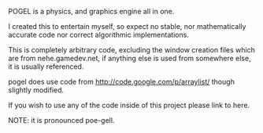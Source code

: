 POGEL is a physics, and graphics engine all in one.

I created this to entertain myself, so expect no stable, nor mathematically accurate code nor correct algorithmic implementations.

This is completely arbitrary code, excluding the window creation files which are from nehe.gamedev.net, if anything else is used from somewhere else, it is usually referenced.

pogel does use code from http://code.google.com/p/arraylist/ though slightly modified.

If you wish to use any of the code inside of this project please link to here.

NOTE: it is pronounced poe-gell.